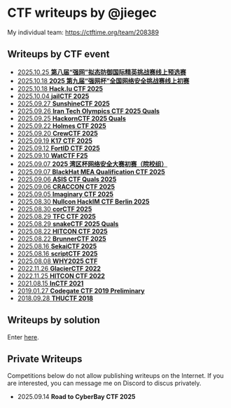 # CTF writeups by @jiegec

My individual team: <https://ctftime.org/team/208389>

## Writeups by CTF event

* [2025.10.25 **第八届“强网”拟态防御国际精英挑战赛线上预选赛**](2025-10-25-qiangwang-nitai-quals-2025/README.md)
* [2025.10.18 **2025 第九届“强网杯”全国网络安全挑战赛线上初赛**](2025-10-18-qiangwangbei-quals-2025/README.md)
* [2025.10.18 **Hack.lu CTF 2025**](2025-10-18-hacklu-ctf-2025/README.md)
* [2025.10.04 **jailCTF 2025**](2025-10-04-jailctf-2025/README.md)
* [2025.09.27 **SunshineCTF 2025**](2025-09-27-sunshine-ctf-2025/README.md)
* [2025.09.26 **Iran Tech Olympics CTF 2025 Quals**](2025-09-26-iran-tech-olympics-ctf-2025/README.md)
* [2025.09.25 **HackornCTF 2025 Quals**](2025-09-25-hackornctf-2025-quals/README.md)
* [2025.09.22 **Holmes CTF 2025**](2025-09-22-holmes-ctf-2025/README.md)
* [2025.09.20 **CrewCTF 2025**](2025-09-20-crewctf-2025/README.md)
* [2025.09.19 **K17 CTF 2025**](2025-09-19-k17-ctf-2025/README.md)
* [2025.09.12 **FortID CTF 2025**](2025-09-12-fortid-ctf-2025/README.md)
* [2025.09.10 **WatCTF F25**](2025-09-10-watctf-f25/README.md)
* [2025.09.07 **2025 湾区杯网络安全大赛初赛（院校组）**](2025-09-08-wanqubei-quals-2025/README.md)
* [2025.09.07 **BlackHat MEA Qualification CTF 2025**](2025-09-07-blackhat-mea-ctf-quals-2025/README.md)
* [2025.09.06 **ASIS CTF Quals 2025**](2025-09-06-asis-ctf-quals-2025/README.md)
* [2025.09.06 **CRACCON CTF 2025**](2025-09-06-cracconctf2025/README.md)
* [2025.09.05 **Imaginary CTF 2025**](2025-09-05-imaginary-ctf-2025/README.md)
* [2025.08.30 **Nullcon HackIM CTF Berlin 2025**](2025-09-04-nullcon-berlin-hackim-2025-ctf/README.md)
* [2025.08.30 **corCTF 2025**](2025-08-30-corctf2025/README.md)
* [2025.08.29 **TFC CTF 2025**](2025-08-29-tfcctf2025/README.md)
* [2025.08.29 **snakeCTF 2025 Quals**](2025-08-29-snakectf2025quals/README.md)
* [2025.08.22 **HITCON CTF 2025**](2025-08-22-hitconctf2025/README.md)
* [2025.08.22 **BrunnerCTF 2025**](2025-08-22-brunnerctf2025/README.md)
* [2025.08.16 **SekaiCTF 2025**](2025-08-16-sekaictf2025/README.md)
* [2025.08.16 **scriptCTF 2025**](2025-08-16-scriptctf2025/README.md)
* [2025.08.08 **WHY2025 CTF**](2025-08-08-why2025/README.md)
* [2022.11.26 **GlacierCTF 2022**](2022-11-26-glacierctf2022/README.md)
* [2022.11.25 **HITCON CTF 2022**](2022-11-25-hitconctf2022/README.md)
* [2021.08.15 **InCTF 2021**](2021-08-15-inctf2021/README.md)
* [2019.01.27 **Codegate CTF 2019 Preliminary**](2019-01-27-codegate2019/README.md)
* [2018.09.28 **THUCTF 2018**](2018-09-28-thuctf2018/README.md)

## Writeups by solution

Enter [here](./misc/solution.md).

## Private Writeups

Competitions below do not allow publishing writeups on the Internet. If you are interested, you can message me on Discord to discus privately.

* 2025.09.14 **Road to CyberBay CTF 2025**
